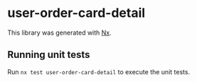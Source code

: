 # user-order-card-detail

This library was generated with [Nx](https://nx.dev).

## Running unit tests

Run `nx test user-order-card-detail` to execute the unit tests.
